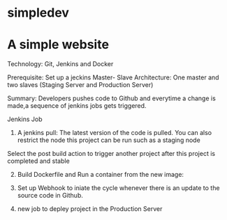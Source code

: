 # simpledev
# A simple website 
Technology: Git, Jenkins  and Docker

Prerequisite: Set up a jeckins Master- Slave Architecture: One master and two slaves (Staging Server and Production Server)

Summary: Developers pushes code to Github and everytime a change is made,a sequence of jenkins jobs gets triggered.


Jenkins Job
1. A jenkins pull: The latest version of the code is pulled. You can also restrict the node this project can be run such as a staging node

 Select the post build action to trigger another project after this project is completed and stable

2. Build Dockerfile and Run a container from the new image: 

3. Set up Webhook to iniate the cycle whenever there is an update to the source code in Github.

4. new job to depley project in the Production Server 
